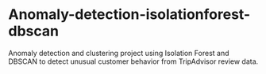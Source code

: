 # Anomaly-detection-isolationforest-dbscan
Anomaly detection and clustering project using Isolation Forest and DBSCAN to detect unusual customer behavior from TripAdvisor review data.
